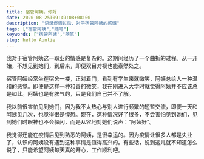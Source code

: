 ```yaml
---
title: 宿管阿姨，你好
date: 2020-08-25T09:49:08+08:00
description: "记录疫情过后，对于宿管阿姨的感慨"
tags: ["宿管阿姨","随笔"]
keywords: ["宿管阿姨","随笔"]
slug: hello Auntie
---
```


我对于宿管阿姨这一职业的情感是复杂的。这期间经历了一个曲折的过程。从一开始，不想见到她们，到后来，即便双目对视也能泰然处之。

宿管阿姨经常坐在宿舍一楼，正对着门，看到有学生来就微笑，阿姨总给人一种温和的感觉。即便是这样一种和善的微笑，我在刚进入大学时就觉得阿姨并不应该总是如此。阿姨也是有脾气的，只是我们自己并不了解。

我以前很害怕见到她们，因为我不太热心与别人进行频繁的短暂交流，即便一天和阿姨见几次，也觉得很是惶恐。现在，这种情况好了很多，不会害怕见到她们，见到她们时眼神也不会躲闪，而是从容地对她们说声：“阿姨好”。

我觉得还能在疫情后见到熟悉的阿姨，是很幸运的。因为疫情让很多人都是失业了，认识的阿姨没有遇到这种事情是值得高兴的。有些话，说到这儿就不知道怎么说了，只能希望阿姨每天真的开心，工作顺利吧。
